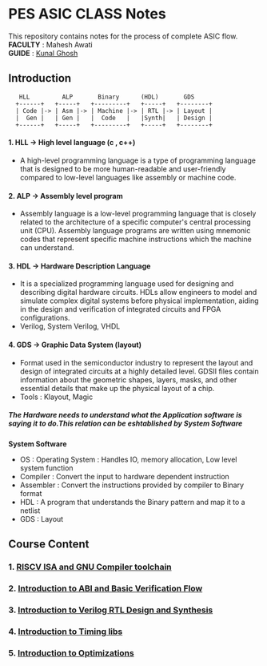 # PES ASIC CLASS Notes
This repository contains notes for the process of complete ASIC flow.
<br>**FACULTY** : Mahesh Awati
<br>**GUIDE** : [Kunal Ghosh](https://github.com/kunalg123/)



## Introduction
```ASCII
   HLL         ALP       Binary      (HDL)       GDS
  +------+   +-----+   +---------+   +-----+   +--------+
  | Code |-> | Asm |-> | Machine |-> | RTL |-> | Layout |
  |  Gen |   | Gen |   |  Code   |   |Synth|   | Design |
  +------+   +-----+   +---------+   +-----+   +--------+

```
#### 1. HLL -> High level language (c , c++) 
- A high-level programming language is a type of programming language that is designed to be more human-readable and user-friendly compared to low-level languages like assembly or machine code.

#### 2. ALP -> Assembly level program
- Assembly language is a low-level programming language that is closely related to the architecture of a specific computer's central processing unit (CPU). Assembly language programs are written using mnemonic codes that represent specific machine instructions which the machine can understand.

#### 3. HDL -> Hardware Description Language
- It is a specialized programming language used for designing and describing digital hardware circuits. HDLs allow engineers to model and simulate complex digital systems before physical implementation, aiding in the design and verification of integrated circuits and FPGA configurations.
- Verilog, System Verilog, VHDL

#### 4. GDS -> Graphic Data System (layout)
- Format used in the semiconductor industry to represent the layout and design of integrated circuits at a highly detailed level. GDSII files contain information about the geometric shapes, layers, masks, and other essential details that make up the physical layout of a chip.
- Tools : Klayout, Magic

##### The Hardware needs to understand what the Application software is saying it to do.This relation can be eshtablished by System Software

____System Software____
- OS : Operating System : Handles IO, memory allocation, Low level system function
- Compiler : Convert the input to hardware dependent instruction
- Assembler : Convert the instructions provided by compiler to Binary format
- HDL : A program that understands the Binary pattern and map it to a netlist
- GDS : Layout

## Course Content
### 1. [RISCV ISA and GNU Compiler toolchain](https://github.com/Advaith-RN/pes_asic_class/blob/main/Day1/Day1.md)
### 2. [Introduction to ABI and Basic Verification Flow ](https://github.com/Advaith-RN/pes_asic_class/blob/main/Day2/Day2.md)
### 3. [Introduction to Verilog RTL Design and Synthesis](https://github.com/Advaith-RN/pes_asic_class/blob/main/Day3/Day3.md)
### 4. [Introduction to Timing libs](https://github.com/Advaith-RN/pes_asic_class/blob/main/Day4/Day4.md)
### 5. [Introduction to Optimizations](https://github.com/Advaith-RN/pes_asic_class/blob/main/Day5/Day5.md)
